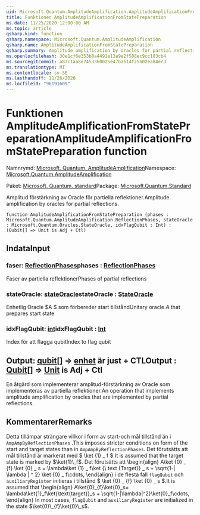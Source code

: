 ```yaml
---
uid: Microsoft.Quantum.AmplitudeAmplification.AmplitudeAmplificationFromStatePreparation
title: Funktionen AmplitudeAmplificationFromStatePreparation
ms.date: 11/25/2020 12:00:00 AM
ms.topic: article
qsharp.kind: function
qsharp.namespace: Microsoft.Quantum.AmplitudeAmplification
qsharp.name: AmplitudeAmplificationFromStatePreparation
qsharp.summary: Amplitude amplification by oracles for partial reflections.
ms.openlocfilehash: 30e1cf6e353b8a4491e13a9e2f588ec9cc103cb4
ms.sourcegitcommit: a87c1aa8e7453360025e47ba614f25b02ea84ec3
ms.translationtype: MT
ms.contentlocale: sv-SE
ms.lasthandoff: 11/26/2020
ms.locfileid: "96191609"
---
```

# <a name="amplitudeamplificationfromstatepreparation-function"></a><span data-ttu-id="fe4bb-102">Funktionen AmplitudeAmplificationFromStatePreparation</span><span class="sxs-lookup"><span data-stu-id="fe4bb-102">AmplitudeAmplificationFromStatePreparation function</span></span>

<span data-ttu-id="fe4bb-103">Namnrymd: [Microsoft. Quantum. AmplitudeAmplification](xref:Microsoft.Quantum.AmplitudeAmplification)</span><span class="sxs-lookup"><span data-stu-id="fe4bb-103">Namespace: [Microsoft.Quantum.AmplitudeAmplification](xref:Microsoft.Quantum.AmplitudeAmplification)</span></span>

<span data-ttu-id="fe4bb-104">Paket: [Microsoft. Quantum. standard](https://nuget.org/packages/Microsoft.Quantum.Standard)</span><span class="sxs-lookup"><span data-stu-id="fe4bb-104">Package: [Microsoft.Quantum.Standard](https://nuget.org/packages/Microsoft.Quantum.Standard)</span></span>


<span data-ttu-id="fe4bb-105">Amplitud förstärkning av Oracle för partiella reflektioner.</span><span class="sxs-lookup"><span data-stu-id="fe4bb-105">Amplitude amplification by oracles for partial reflections.</span></span>

```qsharp
function AmplitudeAmplificationFromStatePreparation (phases : Microsoft.Quantum.AmplitudeAmplification.ReflectionPhases, stateOracle : Microsoft.Quantum.Oracles.StateOracle, idxFlagQubit : Int) : (Qubit[] => Unit is Adj + Ctl)
```


## <a name="input"></a><span data-ttu-id="fe4bb-106">Indata</span><span class="sxs-lookup"><span data-stu-id="fe4bb-106">Input</span></span>

### <a name="phases--reflectionphases"></a><span data-ttu-id="fe4bb-107">faser: [ReflectionPhases](xref:Microsoft.Quantum.AmplitudeAmplification.ReflectionPhases)</span><span class="sxs-lookup"><span data-stu-id="fe4bb-107">phases : [ReflectionPhases](xref:Microsoft.Quantum.AmplitudeAmplification.ReflectionPhases)</span></span>

<span data-ttu-id="fe4bb-108">Faser av partiella reflektioner</span><span class="sxs-lookup"><span data-stu-id="fe4bb-108">Phases of partial reflections</span></span>


### <a name="stateoracle--stateoracle"></a><span data-ttu-id="fe4bb-109">stateOracle: [stateOracle](xref:Microsoft.Quantum.Oracles.StateOracle)</span><span class="sxs-lookup"><span data-stu-id="fe4bb-109">stateOracle : [StateOracle](xref:Microsoft.Quantum.Oracles.StateOracle)</span></span>

<span data-ttu-id="fe4bb-110">Enhetlig Oracle $A $ som förbereder start tillstånd</span><span class="sxs-lookup"><span data-stu-id="fe4bb-110">Unitary oracle $A$ that prepares start state</span></span>


### <a name="idxflagqubit--int"></a><span data-ttu-id="fe4bb-111">idxFlagQubit: [int](xref:microsoft.quantum.lang-ref.int)</span><span class="sxs-lookup"><span data-stu-id="fe4bb-111">idxFlagQubit : [Int](xref:microsoft.quantum.lang-ref.int)</span></span>

<span data-ttu-id="fe4bb-112">Index för att flagga qubit</span><span class="sxs-lookup"><span data-stu-id="fe4bb-112">Index to flag qubit</span></span>



## <a name="output--qubit--unit--is-adj--ctl"></a><span data-ttu-id="fe4bb-113">Output: [qubit](xref:microsoft.quantum.lang-ref.qubit)[] => [enhet](xref:microsoft.quantum.lang-ref.unit)  är just + CTL</span><span class="sxs-lookup"><span data-stu-id="fe4bb-113">Output : [Qubit](xref:microsoft.quantum.lang-ref.qubit)[] => [Unit](xref:microsoft.quantum.lang-ref.unit)  is Adj + Ctl</span></span>

<span data-ttu-id="fe4bb-114">En åtgärd som implementerar amplitud-förstärkning av Oracle som implementeras av partiella reflektioner.</span><span class="sxs-lookup"><span data-stu-id="fe4bb-114">An operation that implements amplitude amplification by oracles that are implemented by partial reflections.</span></span>

## <a name="remarks"></a><span data-ttu-id="fe4bb-115">Kommentarer</span><span class="sxs-lookup"><span data-stu-id="fe4bb-115">Remarks</span></span>

<span data-ttu-id="fe4bb-116">Detta tillämpar strängare villkor i form av start-och mål tillstånd än i `AmpAmpByReflectionPhases` .</span><span class="sxs-lookup"><span data-stu-id="fe4bb-116">This imposes stricter conditions on form of the start and target states than in `AmpAmpByReflectionPhases`.</span></span>
<span data-ttu-id="fe4bb-117">Det förutsätts att mål tillstånd är markerat med $ \ket {1} \_ f $.</span><span class="sxs-lookup"><span data-stu-id="fe4bb-117">It is assumed that the target state is marked by $\ket{1}\_f$.</span></span>
<span data-ttu-id="fe4bb-118">Det förutsätts att \begin{align} A\ket {0} \_ {f} \ket {0} \_ s = \lambda\ket {1} \_ f\ket {\ text {Target}} \_ s + \sqrt{1-| \lambda | ^ 2} \ket {0} \_ f\cdots, \end{align} i de flesta fall `flagQubit` och `auxiliaryRegister` initieras i tillstånd $ \ket {0} \_ {f} \ket {0} \_ s $.</span><span class="sxs-lookup"><span data-stu-id="fe4bb-118">It is assumed that \begin{align} A\ket{0}\_{f}\ket{0}\_s= \lambda\ket{1}\_f\ket{\text{target}}\_s + \sqrt{1-|\lambda|^2}\ket{0}\_f\cdots, \end{align} In most cases, `flagQubit` and `auxiliaryRegister` are initialized in the state $\ket{0}\_{f}\ket{0}\_s$.</span></span>